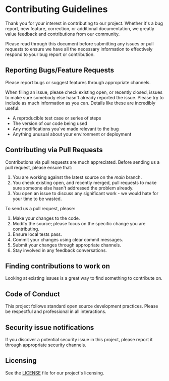 # Contributing Guidelines

Thank you for your interest in contributing to our project. Whether it's a bug report, new feature, correction, or additional
documentation, we greatly value feedback and contributions from our community.

Please read through this document before submitting any issues or pull requests to ensure we have all the necessary
information to effectively respond to your bug report or contribution.


## Reporting Bugs/Feature Requests

Please report bugs or suggest features through appropriate channels.

When filing an issue, please check existing open, or recently closed, issues to make sure somebody else hasn't already
reported the issue. Please try to include as much information as you can. Details like these are incredibly useful:

* A reproducible test case or series of steps
* The version of our code being used
* Any modifications you've made relevant to the bug
* Anything unusual about your environment or deployment


## Contributing via Pull Requests
Contributions via pull requests are much appreciated. Before sending us a pull request, please ensure that:

1. You are working against the latest source on the *main* branch.
2. You check existing open, and recently merged, pull requests to make sure someone else hasn't addressed the problem already.
3. You open an issue to discuss any significant work - we would hate for your time to be wasted.

To send us a pull request, please:

1. Make your changes to the code.
2. Modify the source; please focus on the specific change you are contributing.
3. Ensure local tests pass.
4. Commit your changes using clear commit messages.
5. Submit your changes through appropriate channels.
6. Stay involved in any feedback conversations.

## Finding contributions to work on
Looking at existing issues is a great way to find something to contribute on.

## Code of Conduct
This project follows standard open source development practices.
Please be respectful and professional in all interactions.

## Security issue notifications
If you discover a potential security issue in this project, please report it through appropriate security channels.

## Licensing
See the [LICENSE](LICENSE) file for our project's licensing.
